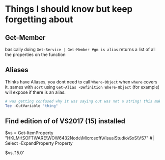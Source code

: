 # Things I should know but keep forgetting about

## Get-Member

basically doing `Get-Service | Get-Member #gm is alias` returns a list of all the properties on the function

## Aliases

Thinks have Aliases, you dont need to call `Where-Object` when `where` covers it. sames with `sort` using `Get-Alias -Definition Where-Object` (for example) will expose if there is an alias.

```powershell
# was getting confused why it was saying out was not a string! this make sense.
Tee -OutVariable "thing"
```

## Find edition of of VS2017 (15) installed

$vs = Get-ItemProperty "HKLM:\SOFTWARE\WOW6432Node\Microsoft\VisualStudio\SxS\VS7" #| Select -ExpandProperty Property

$vs.'15.0'